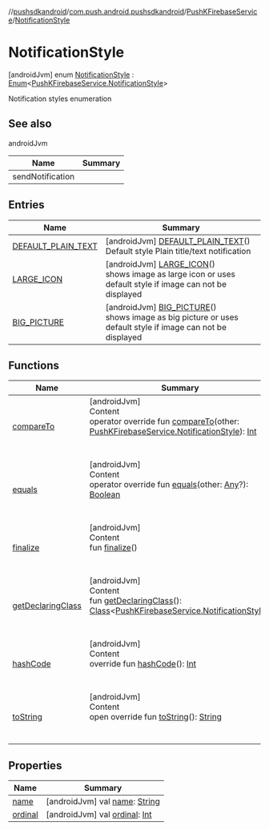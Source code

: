 //[pushsdkandroid](../../../index.md)/[com.push.android.pushsdkandroid](../../index.md)/[PushKFirebaseService](../index.md)/[NotificationStyle](index.md)



# NotificationStyle  
 [androidJvm] enum [NotificationStyle](index.md) : [Enum](https://kotlinlang.org/api/latest/jvm/stdlib/kotlin/-enum/index.html)<[PushKFirebaseService.NotificationStyle](index.md)> 

Notification styles enumeration

   


## See also  
  
androidJvm  
  
|  Name|  Summary| 
|---|---|
| <a name="com.push.android.pushsdkandroid/PushKFirebaseService.NotificationStyle///PointingToDeclaration/"></a>sendNotification| <a name="com.push.android.pushsdkandroid/PushKFirebaseService.NotificationStyle///PointingToDeclaration/"></a>
  


## Entries  
  
|  Name|  Summary| 
|---|---|
| <a name="com.push.android.pushsdkandroid/PushKFirebaseService.NotificationStyle.DEFAULT_PLAIN_TEXT///PointingToDeclaration/"></a>[DEFAULT_PLAIN_TEXT](-d-e-f-a-u-l-t_-p-l-a-i-n_-t-e-x-t/index.md)| <a name="com.push.android.pushsdkandroid/PushKFirebaseService.NotificationStyle.DEFAULT_PLAIN_TEXT///PointingToDeclaration/"></a> [androidJvm] [DEFAULT_PLAIN_TEXT](-d-e-f-a-u-l-t_-p-l-a-i-n_-t-e-x-t/index.md)()  <br>Default style Plain title/text notification   <br>
| <a name="com.push.android.pushsdkandroid/PushKFirebaseService.NotificationStyle.LARGE_ICON///PointingToDeclaration/"></a>[LARGE_ICON](-l-a-r-g-e_-i-c-o-n/index.md)| <a name="com.push.android.pushsdkandroid/PushKFirebaseService.NotificationStyle.LARGE_ICON///PointingToDeclaration/"></a> [androidJvm] [LARGE_ICON](-l-a-r-g-e_-i-c-o-n/index.md)()  <br>shows image as large icon or uses default style if image can not be displayed   <br>
| <a name="com.push.android.pushsdkandroid/PushKFirebaseService.NotificationStyle.BIG_PICTURE///PointingToDeclaration/"></a>[BIG_PICTURE](-b-i-g_-p-i-c-t-u-r-e/index.md)| <a name="com.push.android.pushsdkandroid/PushKFirebaseService.NotificationStyle.BIG_PICTURE///PointingToDeclaration/"></a> [androidJvm] [BIG_PICTURE](-b-i-g_-p-i-c-t-u-r-e/index.md)()  <br>shows image as big picture or uses default style if image can not be displayed   <br>


## Functions  
  
|  Name|  Summary| 
|---|---|
| <a name="kotlin/Enum/compareTo/#com.push.android.pushsdkandroid.PushKFirebaseService.NotificationStyle/PointingToDeclaration/"></a>[compareTo](-b-i-g_-p-i-c-t-u-r-e/index.md#%5Bkotlin%2FEnum%2FcompareTo%2F%23com.push.android.pushsdkandroid.PushKFirebaseService.NotificationStyle%2FPointingToDeclaration%2F%5D%2FFunctions%2F-477604717)| <a name="kotlin/Enum/compareTo/#com.push.android.pushsdkandroid.PushKFirebaseService.NotificationStyle/PointingToDeclaration/"></a>[androidJvm]  <br>Content  <br>operator override fun [compareTo](-b-i-g_-p-i-c-t-u-r-e/index.md#%5Bkotlin%2FEnum%2FcompareTo%2F%23com.push.android.pushsdkandroid.PushKFirebaseService.NotificationStyle%2FPointingToDeclaration%2F%5D%2FFunctions%2F-477604717)(other: [PushKFirebaseService.NotificationStyle](index.md)): [Int](https://kotlinlang.org/api/latest/jvm/stdlib/kotlin/-int/index.html)  <br><br><br>
| <a name="kotlin/Enum/equals/#kotlin.Any?/PointingToDeclaration/"></a>[equals](../../../com.push.android.pushsdkandroid.core/-push-k-ap-c/-b-o-d-y/index.md#%5Bkotlin%2FEnum%2Fequals%2F%23kotlin.Any%3F%2FPointingToDeclaration%2F%5D%2FFunctions%2F-477604717)| <a name="kotlin/Enum/equals/#kotlin.Any?/PointingToDeclaration/"></a>[androidJvm]  <br>Content  <br>operator override fun [equals](../../../com.push.android.pushsdkandroid.core/-push-k-ap-c/-b-o-d-y/index.md#%5Bkotlin%2FEnum%2Fequals%2F%23kotlin.Any%3F%2FPointingToDeclaration%2F%5D%2FFunctions%2F-477604717)(other: [Any](https://kotlinlang.org/api/latest/jvm/stdlib/kotlin/-any/index.html)?): [Boolean](https://kotlinlang.org/api/latest/jvm/stdlib/kotlin/-boolean/index.html)  <br><br><br>
| <a name="kotlin/Enum/finalize/#/PointingToDeclaration/"></a>[finalize](../../../com.push.android.pushsdkandroid.core/-push-k-ap-c/-b-o-d-y/index.md#%5Bkotlin%2FEnum%2Ffinalize%2F%23%2FPointingToDeclaration%2F%5D%2FFunctions%2F-477604717)| <a name="kotlin/Enum/finalize/#/PointingToDeclaration/"></a>[androidJvm]  <br>Content  <br>fun [finalize](../../../com.push.android.pushsdkandroid.core/-push-k-ap-c/-b-o-d-y/index.md#%5Bkotlin%2FEnum%2Ffinalize%2F%23%2FPointingToDeclaration%2F%5D%2FFunctions%2F-477604717)()  <br><br><br>
| <a name="kotlin/Enum/getDeclaringClass/#/PointingToDeclaration/"></a>[getDeclaringClass](../../../com.push.android.pushsdkandroid.core/-push-k-ap-c/-b-o-d-y/index.md#%5Bkotlin%2FEnum%2FgetDeclaringClass%2F%23%2FPointingToDeclaration%2F%5D%2FFunctions%2F-477604717)| <a name="kotlin/Enum/getDeclaringClass/#/PointingToDeclaration/"></a>[androidJvm]  <br>Content  <br>fun [getDeclaringClass](../../../com.push.android.pushsdkandroid.core/-push-k-ap-c/-b-o-d-y/index.md#%5Bkotlin%2FEnum%2FgetDeclaringClass%2F%23%2FPointingToDeclaration%2F%5D%2FFunctions%2F-477604717)(): [Class](https://developer.android.com/reference/kotlin/java/lang/Class.html)<[PushKFirebaseService.NotificationStyle](index.md)>  <br><br><br>
| <a name="kotlin/Enum/hashCode/#/PointingToDeclaration/"></a>[hashCode](../../../com.push.android.pushsdkandroid.core/-push-k-ap-c/-b-o-d-y/index.md#%5Bkotlin%2FEnum%2FhashCode%2F%23%2FPointingToDeclaration%2F%5D%2FFunctions%2F-477604717)| <a name="kotlin/Enum/hashCode/#/PointingToDeclaration/"></a>[androidJvm]  <br>Content  <br>override fun [hashCode](../../../com.push.android.pushsdkandroid.core/-push-k-ap-c/-b-o-d-y/index.md#%5Bkotlin%2FEnum%2FhashCode%2F%23%2FPointingToDeclaration%2F%5D%2FFunctions%2F-477604717)(): [Int](https://kotlinlang.org/api/latest/jvm/stdlib/kotlin/-int/index.html)  <br><br><br>
| <a name="kotlin/Enum/toString/#/PointingToDeclaration/"></a>[toString](../../../com.push.android.pushsdkandroid.core/-push-k-ap-c/-b-o-d-y/index.md#%5Bkotlin%2FEnum%2FtoString%2F%23%2FPointingToDeclaration%2F%5D%2FFunctions%2F-477604717)| <a name="kotlin/Enum/toString/#/PointingToDeclaration/"></a>[androidJvm]  <br>Content  <br>open override fun [toString](../../../com.push.android.pushsdkandroid.core/-push-k-ap-c/-b-o-d-y/index.md#%5Bkotlin%2FEnum%2FtoString%2F%23%2FPointingToDeclaration%2F%5D%2FFunctions%2F-477604717)(): [String](https://kotlinlang.org/api/latest/jvm/stdlib/kotlin/-string/index.html)  <br><br><br>


## Properties  
  
|  Name|  Summary| 
|---|---|
| <a name="com.push.android.pushsdkandroid/PushKFirebaseService.NotificationStyle/name/#/PointingToDeclaration/"></a>[name](name.md)| <a name="com.push.android.pushsdkandroid/PushKFirebaseService.NotificationStyle/name/#/PointingToDeclaration/"></a> [androidJvm] val [name](name.md): [String](https://kotlinlang.org/api/latest/jvm/stdlib/kotlin/-string/index.html)   <br>
| <a name="com.push.android.pushsdkandroid/PushKFirebaseService.NotificationStyle/ordinal/#/PointingToDeclaration/"></a>[ordinal](ordinal.md)| <a name="com.push.android.pushsdkandroid/PushKFirebaseService.NotificationStyle/ordinal/#/PointingToDeclaration/"></a> [androidJvm] val [ordinal](ordinal.md): [Int](https://kotlinlang.org/api/latest/jvm/stdlib/kotlin/-int/index.html)   <br>

